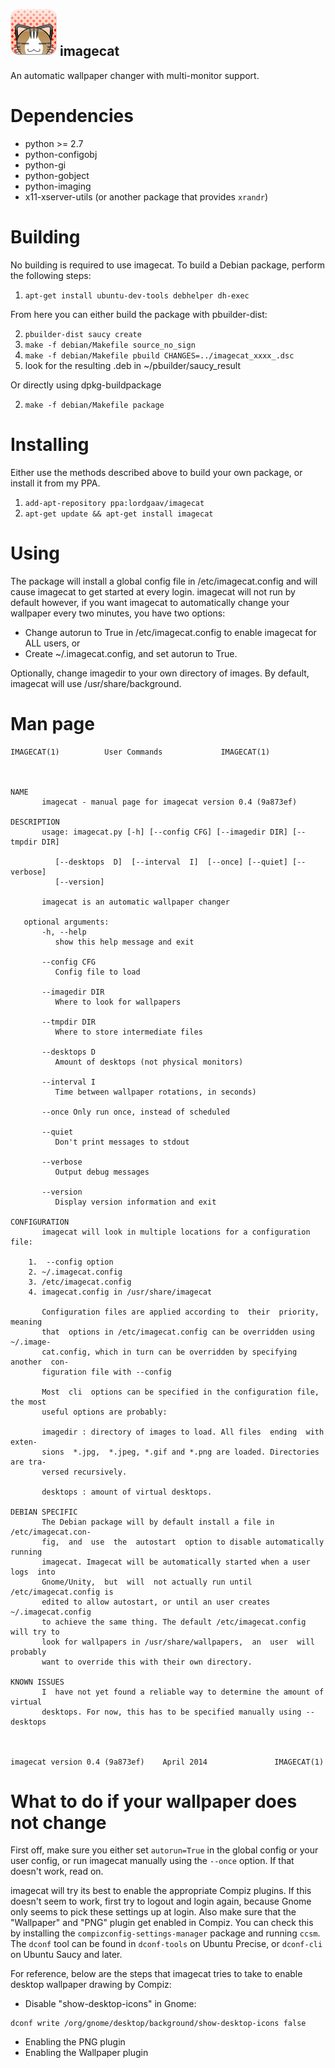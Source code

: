 ![imagecat :3](https://github.com/LordGaav/imagecat/blob/develop/icons/imagecat_72.png?raw=true "imagecat :3")
imagecat
--------

An automatic wallpaper changer with multi-monitor support.

Dependencies
============

* python >= 2.7
* python-configobj
* python-gi
* python-gobject
* python-imaging
* x11-xserver-utils (or another package that provides `xrandr`)

Building
========

No building is required to use imagecat. To build a Debian package, perform the following steps:

1. `apt-get install ubuntu-dev-tools debhelper dh-exec`

From here you can either build the package with pbuilder-dist:

2. `pbuilder-dist saucy create`
3. `make -f debian/Makefile source_no_sign`
4. `make -f debian/Makefile pbuild CHANGES=../imagecat_xxxx_.dsc`
5. look for the resulting .deb in ~/pbuilder/saucy_result

Or directly using dpkg-buildpackage

2. `make -f debian/Makefile package`


Installing
==========

Either use the methods described above to build your own package, or install it from my PPA.

1. `add-apt-repository ppa:lordgaav/imagecat`
2. `apt-get update && apt-get install imagecat`

Using
=====

The package will install a global config file in /etc/imagecat.config and will cause imagecat to get started at every login. imagecat will not run by default however, if you want imagecat to automatically change your wallpaper every two minutes, you have two options:

* Change autorun to True in /etc/imagecat.config to enable imagecat for ALL users, or
* Create ~/.imagecat.config, and set autorun to True.

Optionally, change imagedir to your own directory of images. By default, imagecat will use /usr/share/background.

Man page
========
```
IMAGECAT(1)			 User Commands			   IMAGECAT(1)



NAME
       imagecat - manual page for imagecat version 0.4 (9a873ef)

DESCRIPTION
       usage: imagecat.py [-h] [--config CFG] [--imagedir DIR] [--tmpdir DIR]

	      [--desktops  D]  [--interval  I]	[--once] [--quiet] [--verbose]
	      [--version]

       imagecat is an automatic wallpaper changer

   optional arguments:
       -h, --help
	      show this help message and exit

       --config CFG
	      Config file to load

       --imagedir DIR
	      Where to look for wallpapers

       --tmpdir DIR
	      Where to store intermediate files

       --desktops D
	      Amount of desktops (not physical monitors)

       --interval I
	      Time between wallpaper rotations, in seconds)

       --once Only run once, instead of scheduled

       --quiet
	      Don't print messages to stdout

       --verbose
	      Output debug messages

       --version
	      Display version information and exit

CONFIGURATION
       imagecat will look in multiple locations for a configuration file:

	1.  --config option
	2. ~/.imagecat.config
	3. /etc/imagecat.config
	4. imagecat.config in /usr/share/imagecat

       Configuration files are applied according to  their  priority,  meaning
       that  options in /etc/imagecat.config can be overridden using ~/.image-
       cat.config, which in turn can be overridden by specifying another  con-
       figuration file with --config

       Most  cli  options can be specified in the configuration file, the most
       useful options are probably:

       imagedir : directory of images to load. All files  ending  with	exten-
       sions  *.jpg,  *.jpeg, *.gif and *.png are loaded. Directories are tra-
       versed recursively.

       desktops : amount of virtual desktops.

DEBIAN SPECIFIC
       The Debian package will by default install a file in /etc/imagecat.con-
       fig,  and  use  the  autostart  option to disable automatically running
       imagecat. Imagecat will be automatically started when a user logs  into
       Gnome/Unity,  but  will	not actually run until /etc/imagecat.config is
       edited to allow autostart, or until an user creates  ~/.imagecat.config
       to achieve the same thing. The default /etc/imagecat.config will try to
       look for wallpapers in /usr/share/wallpapers,  an  user	will  probably
       want to override this with their own directory.

KNOWN ISSUES
       I  have not yet found a reliable way to determine the amount of virtual
       desktops. For now, this has to be specified manually using --desktops



imagecat version 0.4 (9a873ef)	  April 2014			   IMAGECAT(1)
```

What to do if your wallpaper does not change
============================================

First off, make sure you either set `autorun=True` in the global config or your user config, or run imagecat manually using the `--once` option. If that doesn't work, read on.

imagecat will try its best to enable the appropriate Compiz plugins. If this doesn't seem to work, first try to logout and login again, because Gnome only seems to pick these settings up at login. Also make sure that the "Wallpaper" and "PNG" plugin get enabled in Compiz. You can check this by installing the `compizconfig-settings-manager` package and running `ccsm`. The `dconf` tool can be found in `dconf-tools` on Ubuntu Precise, or `dconf-cli` on Ubuntu Saucy and later.

For reference, below are the steps that imagecat tries to take to enable desktop wallpaper drawing by Compiz:

* Disable "show-desktop-icons" in Gnome: 
```
dconf write /org/gnome/desktop/background/show-desktop-icons false
```
* Enabling the PNG plugin
* Enabling the Wallpaper plugin
